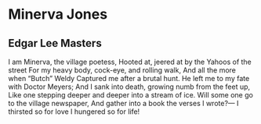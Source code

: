 # Minerva Jones
## Edgar Lee Masters
I am Minerva, the village poetess,
Hooted at, jeered at by the Yahoos of the street
For my heavy body, cock-eye, and rolling walk,
And all the more when “Butch” Weldy
Captured me after a brutal hunt.
He left me to my fate with Doctor Meyers;
And I sank into death, growing numb from the feet up,
Like one stepping deeper and deeper into a stream of ice.
Will some one go to the village newspaper,
And gather into a book the verses I wrote?—
I thirsted so for love
I hungered so for life!